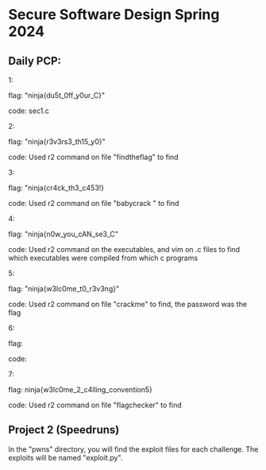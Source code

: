 # Secure Software Design Spring 2024

## Daily PCP:
 1: 
   
   flag: "ninja{du5t_0ff_y0ur_C}"
   
   code: sec1.c
 
 2: 
   
   flag: "ninja{r3v3rs3_th15_y0}"
  
   code: Used r2 command on file "findtheflag" to find
 
 3:
  
   flag: "ninja{cr4ck_th3_c453!}
   
   code: Used r2 command on file "babycrack " to find

 4:

   flag: "ninja{n0w_you_cAN_se3_C"
   
   code: Used r2 command on the executables, and vim on .c files to find which executables were compiled from which c programs

 5: 

   flag: "ninja{w3lc0me_t0_r3v3ng}"
   
   code: Used r2 command on file "crackme" to find, the password was the flag

 6:

   flag: 
   
   code:

 7:

   flag: ninja{w3lc0me_2_c4lling_convention5}
   
   code: Used r2 command on file "flagchecker" to find

## Project 2 (Speedruns)
In the "pwns" directory, you will find the exploit files for each challenge.
The exploits will be named "exploit.py".
